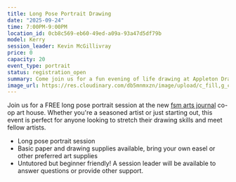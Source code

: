 ```yaml
---
title: Long Pose Portrait Drawing
date: "2025-09-24"
time: 7:00PM-9:00PM
location_id: 0cb8c569-eb60-49ed-a09a-93a47d5df79b
model: Kerry
session_leader: Kevin McGillivray
price: 0
capacity: 20
event_type: portrait
status: registration_open
summary: Come join us for a fun evening of life drawing at Appleton Drawing Club - grab your pencils and get ready to sketch!
image_url: https://res.cloudinary.com/db5mnmxzn/image/upload/c_fill,g_center,h_750,w_750/v1742399179/IMG_0498_hjcuyv.jpg
---
```


Join us for a FREE long pose portrait session at the new [fsm arts journal](https://fsm.ink/) co-op art house. Whether you're a seasoned artist or just starting out, this event is perfect for anyone looking to stretch their drawing skills and meet fellow artists.

- Long pose portrait session
- Basic paper and drawing supplies available, bring your own easel or other preferred art supplies
- Untutored but beginner friendly! A session leader will be available to answer questions or provide other support.
